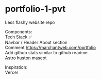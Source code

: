 # portfolio-1-pvt

Less flashy website repo  
  
Components:  
Tech Stack :white_check_mark:  
Navbar / Header 
About section  
Comment https://marchantweb.com/portfolio  
Add github stats similar to github readme  
Astro huston mascot  


Inspiration:  
Vercel
